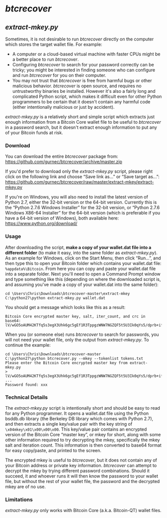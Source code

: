 # *btcrecover* #

## *extract-mkey.py* ##

Sometimes, it is not desirable to run *btcrecover* directly on the computer which stores the target wallet file. For example:

 * A computer or a cloud-based virtual machine with faster CPUs might be a better place to run *btcrecover*.
 * Configuring *btcrecover* to search for your password correctly can be tricky; you might be interested in finding someone who can configure and run *btcrecover* for you on their computer.
 * You may not trust that *btcrecover* is free from harmful bugs or other malicious behavior. *btcrecover* is open source, and requires no untrustworthy binaries be installed. However it's also a fairly long and complicated Python script, which makes it difficult even for other Python programmers to be certain that it doesn't contain any harmful code (either intentionally malicious or just by accident).

*extract-mkey.py* is a relatively short and simple script which extracts just enough information from a Bitcoin Core wallet file to be useful to *btcrecover* in a password search, but it doesn't extract enough information to put any of your Bitcoin funds at risk.

### Download ###

You can download the entire *btcrecover* package from: <https://github.com/gurnec/btcrecover/archive/master.zip>

If you'd prefer to download only the *extract-mkey.py* script, please right click on the following link and choose “Save link as...” or “Save target as...”: <https://github.com/gurnec/btcrecover/raw/master/extract-mkey/extract-mkey.py>

If you're on Windows, you will also need to install the latest version of Python 2.7, either the 32-bit version or the 64-bit version. Currently this is the “Python 2.7.6 Windows Installer” for the 32-bit version, or “Python 2.7.6 Windows X86-64 Installer” for the 64-bit version (which is preferable if you have a 64-bit version of Windows), both available here: <https://www.python.org/download/>

### Usage ###

After downloading the script, **make a copy of your wallet.dat file into a different folder** (to make it easy, into the same folder as *extract-mkey.py*). As an example for Windows, click on the Start Menu, then click “Run...”, and then type this to open your Bitcoin folder which contains your wallet.dat file: `%appdata%\Bitcoin`. From here you can copy and paste your wallet.dat file into a separate folder. Next you'll need to open a Command Prompt window and type something like this (depending on where the downloaded script is, and assuming you've made a copy of your wallet.dat into the same folder):

    cd \Users\Chris\Downloads\btcrecover-master\extract-mkey
    C:\python27\python extract-mkey.py wallet.dat

You should get a message which looks like this as a result:

    Bitcoin Core encrypted master key, salt, iter_count, and crc in base64:
    lV/wGO5oAUM42KTfq5s3egX3Uhk6gc5gEf1R3TppgzWNW7NGZQF5t5U3Ik0qYs5/dprb+ifLDHuGNQIA+8oRWA==

When you (or someone else) runs *btcrecover* to search for passwords, you will not need your wallet file, only the output from *extract-mkey.py*. To continue the example:

    cd \Users\Chris\Downloads\btcrecover-master
    C:\python27\python btcrecover.py --mkey --tokenlist tokens.txt
    Please enter the Bitcoin Core encrypted master key from extract-mkey.py
    > lV/wGO5oAUM42KTfq5s3egX3Uhk6gc5gEf1R3TppgzWNW7NGZQF5t5U3Ik0qYs5/dprb+ifLDHuGNQIA+8oRWA==
    ...
    Password found: xxx

### Technical Details ###

The *extract-mkey.py* script is intentionally short and should be easy to read for any Python programmer. It opens a wallet.dat file using the Python bsddb.db library (the Berkeley DB library which comes with Python 2.7), and then extracts a single key/value pair with the key string of `\x04mkey\x01\x00\x00\x00`. This key/value pair contains an encrypted version of the Bitcoin Core “master key”, or mkey for short, along with some other information required to try decrypting the mkey, specifically the mkey salt and iteration count. This information is then converted to base64 format for easy copy/paste, and printed to the screen.

The encrypted mkey is useful to *btcrecover*, but it does not contain any of your Bitcoin address or private key information. *btcrecover* can attempt to decrypt the mkey by trying different password combinations. Should it succeed, it and whoever runs it will then know the password to your wallet file, but without the rest of your wallet file, the password and the decrypted mkey are of no use.

### Limitations ###

*extract-mkey.py* only works with Bitcoin Core (a.k.a. Bitcoin-QT) wallet files.
